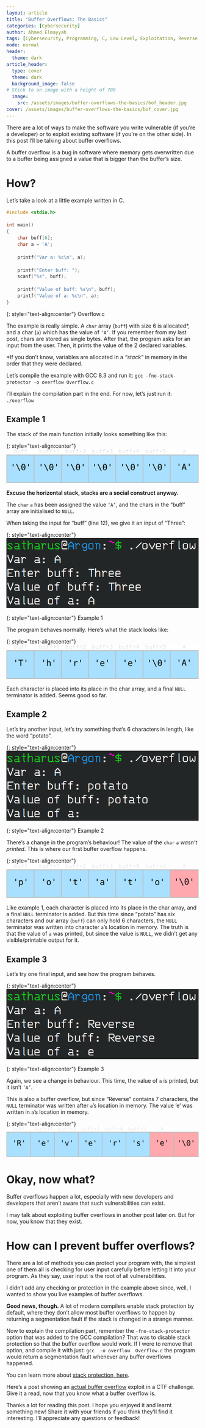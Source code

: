 ```yaml
---
layout: article
title: "Buffer Overflows: The Basics" 
categories: [Cybersecurity]
author: Ahmed Elmayyah
tags: [Cybersecurity, Programming, C, Low Level, Exploitation, Reverse Engineering, Buffer Overflows]
mode: normal 
header:
  theme: dark
article_header:
  type: cover 
  theme: dark
  background_image: false
# Stick to an image with a height of 700
  image:
    src: /assets/images/buffer-overflows-the-basics/bof_header.jpg
cover: /assets/images/buffer-overflows-the-basics/bof_cover.jpg
---
```


There are a lot of ways to make the software you write vulnerable (if you’re a developer) or to exploit existing software (if you’re on the other side). In this post I’ll be talking about buffer overflows.

A buffer overflow is a bug in software where memory gets overwritten due to a buffer being assigned a value that is bigger than the buffer’s size.

<!--more-->

# How? 

Let’s take a look at a little example written in C.

```c
#include <stdio.h>

int main()
{
	char buff[6];
	char a = 'A';

	printf("Var a: %c\n", a);
	
	printf("Enter buff: ");
	scanf("%s", buff);
	
	printf("Value of buff: %s\n", buff);
	printf("Value of a: %c\n", a);
}
```

{: style="text-align:center"}
Overflow.c


The example is really simple. A `char` array (`buff`) with size 6 is allocated*, and a char (`a`) which has the value of `‘A’`. If you remember from my last post, chars are stored as single bytes. After that, the program asks for an input from the user. Then, it prints the value of the 2 declared variables.

\*If you don’t know, variables are allocated in a _“stack”_ in memory in the order that they were declared.

Let’s compile the example with GCC 8.3 and run it: `gcc -fno-stack-protector -o overflow Overflow.c`

I’ll explain the compilation part in the end. For now, let’s just run it: `./overflow`

## Example 1

The stack of the main function initially looks something like this:

{: style="text-align:center"}
![Initial Stack](/assets/images/buffer-overflows-the-basics/InitialStack.png)

**Excuse the horizontal stack, stacks are a social construct anyway.**

The `char` `a` has been assigned the value `‘A’`, and the chars in the “buff” array are initialised to `NULL`.

When taking the input for “buff” (line 12), we give it an input of “Three”:

{: style="text-align:center"}
![Example 1](/assets/images/buffer-overflows-the-basics/ExampleThree.png)

{: style="text-align:center"}
Example 1

The program behaves normally. Here’s what the stack looks like:

{: style="text-align:center"}
![Stack Three](/assets/images/buffer-overflows-the-basics/Three.png)

Each character is placed into its place in the char array, and a final `NULL` terminator is added. Seems good so far.

## Example 2

Let’s try another input, let’s try something that’s 6 characters in length, like the word “potato”.

{: style="text-align:center"}
![Example 2](/assets/images/buffer-overflows-the-basics/PotatoExample.png)

{: style="text-align:center"}
Example 2

There’s a change in the program’s behaviour! The value of the `char` `a` _wasn’t printed_. This is where our first buffer overflow happens.

{: style="text-align:center"}
![Stack Potato](/assets/images/buffer-overflows-the-basics/Potato.png)

Like example 1, each character is placed into its place in the char array, and a final `NULL` terminator is added. But this time since “potato” has six characters and our array (`buff`) can only hold 6 characters, the `NULL` terminator was written into character `a`’s location in memory. The truth is that the value of `a` was printed, but since the value is `NULL`, we didn’t get any visible/printable output for it.

## Example 3

Let’s try one final input, and see how the program behaves.

{: style="text-align:center"}
![Example 3](/assets/images/buffer-overflows-the-basics/ReverseExample.png)

{: style="text-align:center"}
Example 3

Again, we see a change in behaviour. This time, the value of `a` is printed, but it isn’t `‘A’`.

This is also a buffer overflow, but since “Reverse” contains 7 characters, the `NULL` terminator was written after `a`’s location in memory. The value ‘e’ was written in `a`’s location in memory.

{: style="text-align:center"}
![Stack Reverse](/assets/images/buffer-overflows-the-basics/Reverse.png)

# Okay, now what?

Buffer overflows happen a lot, especially with new developers and developers that aren’t aware that such vulnerabilities can exist.

I may talk about exploiting buffer overflows in another post later on. But for now, you know that they exist.

# How can I prevent buffer overflows?

There are a lot of methods you can protect your program with, the simplest one of them all is checking for user input carefully before letting it into your program. As they say, user input is the root of all vulnerabilities.

I didn’t add any checking or protection in the example above since, well, I wanted to show you live examples of buffer overflows.

**Good news, though.** A lot of modern compilers enable stack protection by default, where they don’t allow most buffer overflows to happen by returning a segmentation fault if the stack is changed in a strange manner.

Now to explain the compilation part, remember the `-fno-stack-protector` option that was added to the GCC compilation? That was to disable stack protection so that the buffer overflow would work. If I were to remove that option, and compile it with just: `gcc  -o overflow  Overflow.c` the program would return a segmentation fault whenever any buffer overflows happened.

You can learn more about [stack protection, here](https://www.proggen.org/doku.php?id=security:memory-corruption:protection:stack-protection).

Here’s a post showing an [actual buffer overflow](https://satharus.me/cybersecurity/2020/06/26/writeup_pico18_bufferoverflow_1.html) exploit in a CTF challenge. Give it a read, now that you know what a buffer overflow is.

Thanks a lot for reading this post. I hope you enjoyed it and learnt something new!
Share it with your friends if you think they’ll find it interesting. I’ll appreciate any questions or feedback!
